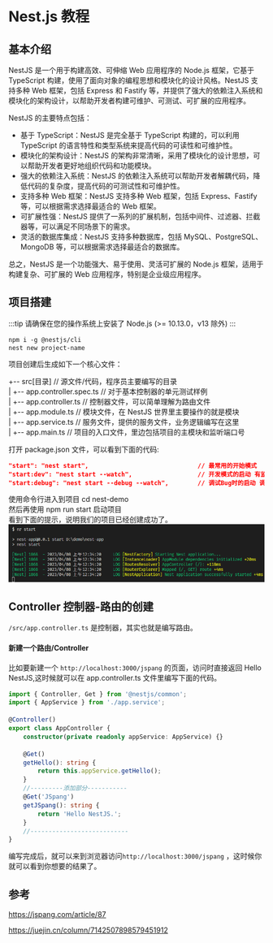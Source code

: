 # Nest.js 教程

## 基本介绍

NestJS 是一个用于构建高效、可伸缩 Web 应用程序的 Node.js 框架，它基于 TypeScript 构建，使用了面向对象的编程思想和模块化的设计风格。NestJS 支持多种 Web 框架，包括 Express 和 Fastify 等，并提供了强大的依赖注入系统和模块化的架构设计，以帮助开发者构建可维护、可测试、可扩展的应用程序。

NestJS 的主要特点包括：

-   基于 TypeScript：NestJS 是完全基于 TypeScript 构建的，可以利用 TypeScript 的语言特性和类型系统来提高代码的可读性和可维护性。
-   模块化的架构设计：NestJS 的架构非常清晰，采用了模块化的设计思想，可以帮助开发者更好地组织代码和功能模块。
-   强大的依赖注入系统：NestJS 的依赖注入系统可以帮助开发者解耦代码，降低代码的复杂度，提高代码的可测试性和可维护性。
-   支持多种 Web 框架：NestJS 支持多种 Web 框架，包括 Express、Fastify 等，可以根据需求选择最适合的 Web 框架。
-   可扩展性强：NestJS 提供了一系列的扩展机制，包括中间件、过滤器、拦截器等，可以满足不同场景下的需求。
-   灵活的数据库集成：NestJS 支持多种数据库，包括 MySQL、PostgreSQL、MongoDB 等，可以根据需求选择最适合的数据库。

总之，NestJS 是一个功能强大、易于使用、灵活可扩展的 Node.js 框架，适用于构建复杂、可扩展的 Web 应用程序，特别是企业级应用程序。

## 项目搭建

:::tip
请确保在您的操作系统上安装了 Node.js (>= 10.13.0，v13 除外)
:::

```shell
npm i -g @nestjs/cli
nest new project-name
```

项目创建后生成如下一个核心文件：

+-- src[目录] // 源文件/代码，程序员主要编写的目录  
| +-- app.controller.spec.ts // 对于基本控制器的单元测试样例  
| +-- app.controller.ts // 控制器文件，可以简单理解为路由文件  
| +-- app.module.ts // 模块文件，在 NestJS 世界里主要操作的就是模块  
| +-- app.service.ts // 服务文件，提供的服务文件，业务逻辑编写在这里  
| +-- app.main.ts // 项目的入口文件，里边包括项目的主模块和监听端口号

打开 package.json 文件，可以看到下面的代码:

```json
"start": "nest start",                              // 最常用的开始模式
"start:dev": "nest start --watch",                  // 开发模式的启动 有监视功能
"start:debug": "nest start --debug --watch",        // 调试Bug时的启动 调试程序时使用
```

使用命令行进入到项目 cd nest-demo  
然后再使用 npm run start 启动项目  
看到下面的提示，说明我们的项目已经创建成功了。  
![img](./images/9.png)

## Controller 控制器-路由的创建

`/src/app.controller.ts` 是控制器，其实也就是编写路由。

#### 新建一个路由/Controller

比如要新建一个 `http://localhost:3000/jspang` 的页面，访问时直接返回 Hello NestJS,这时候就可以在 app.controller.ts 文件里编写下面的代码。

```ts
import { Controller, Get } from '@nestjs/common';
import { AppService } from './app.service';

@Controller()
export class AppController {
    constructor(private readonly appService: AppService) {}

    @Get()
    getHello(): string {
        return this.appService.getHello();
    }
    //---------添加部分-----------
    @Get('JSpang')
    getJSpang(): string {
        return 'Hello NestJS.';
    }
    //---------------------------
}
```

编写完成后，就可以来到浏览器访问`http://localhost:3000/jspang` ，这时候你就可以看到你想要的结果了。

## 参考

https://jspang.com/article/87

https://juejin.cn/column/7142507898579451912
